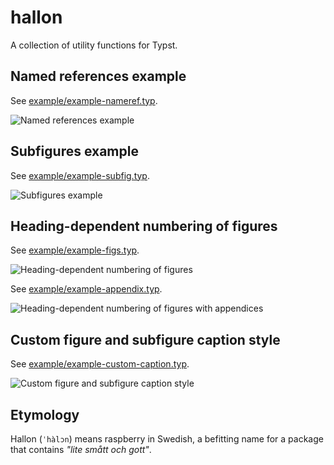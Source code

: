 # hallon

A collection of utility functions for Typst.

## Named references example

See [example/example-nameref.typ](example/example-nameref.typ).

![Named references example](example/example-nameref.png)

## Subfigures example

See [example/example-subfig.typ](example/example-subfig.typ).

![Subfigures example](example/example-subfig.png)

## Heading-dependent numbering of figures

See [example/example-figs.typ](example/example-figs.typ).

![Heading-dependent numbering of figures](example/example-figs.png)

See [example/example-appendix.typ](example/example-appendix.typ).

![Heading-dependent numbering of figures with appendices](example/example-appendix.png)

## Custom figure and subfigure caption style

See [example/example-custom-caption.typ](example/example-custom-caption.typ).

![Custom figure and subfigure caption style](example/example-custom-caption.png)

## Etymology

Hallon (`ˈhàlɔn`) means raspberry in Swedish, a befitting name for a package that contains *"lite smått och gott"*.
